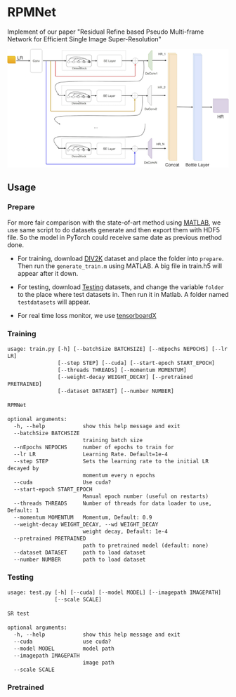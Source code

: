 # RPMNet
Implement of our paper "Residual Refine based Pseudo Multi-frame Network for Efficient Single Image Super-Resolution"

![](docs/Network.png)

## Usage
### Prepare
For more fair comparison with the state-of-art method using [MATLAB](https://www.mathworks.com/products/matlab.html), we use same script to do 
datasets generate and then export them with HDF5 file. So the model in PyTorch could receive same date as previous method done.
- For training, download [DIV2K](https://data.vision.ee.ethz.ch/cvl/DIV2K/) dataset and place the folder into `prepare`.
Then run the `generate_train.m` using MATLAB. A big file in train.h5 will appear after it down.

- For testing, download [Testing](http://vllab.ucmerced.edu/wlai24/LapSRN/images/icon_zip.png) datasets, and change the variable `folder` to
the place where test datasets in. Then run it in Matlab. A folder named `testdatasets` will appear.

- For real time loss monitor, we use [tensorboardX](https://github.com/lanpa/tensorboard-pytorch)

### Training
```
usage: train.py [-h] [--batchSize BATCHSIZE] [--nEpochs NEPOCHS] [--lr LR]
                [--step STEP] [--cuda] [--start-epoch START_EPOCH]
                [--threads THREADS] [--momentum MOMENTUM]
                [--weight-decay WEIGHT_DECAY] [--pretrained PRETRAINED]
                [--dataset DATASET] [--number NUMBER]

RPMNet

optional arguments:
  -h, --help            show this help message and exit
  --batchSize BATCHSIZE
                        training batch size
  --nEpochs NEPOCHS     number of epochs to train for
  --lr LR               Learning Rate. Default=1e-4
  --step STEP           Sets the learning rate to the initial LR decayed by
                        momentum every n epochs
  --cuda                Use cuda?
  --start-epoch START_EPOCH
                        Manual epoch number (useful on restarts)
  --threads THREADS     Number of threads for data loader to use, Default: 1
  --momentum MOMENTUM   Momentum, Default: 0.9
  --weight-decay WEIGHT_DECAY, --wd WEIGHT_DECAY
                        weight decay, Default: 1e-4
  --pretrained PRETRAINED
                        path to pretrained model (default: none)
  --dataset DATASET     path to load dataset
  --number NUMBER       path to load dataset
```

### Testing
```
usage: test.py [-h] [--cuda] [--model MODEL] [--imagepath IMAGEPATH]
               [--scale SCALE]

SR test

optional arguments:
  -h, --help            show this help message and exit
  --cuda                use cuda?
  --model MODEL         model path
  --imagepath IMAGEPATH
                        image path
  --scale SCALE
```

### Pretrained
